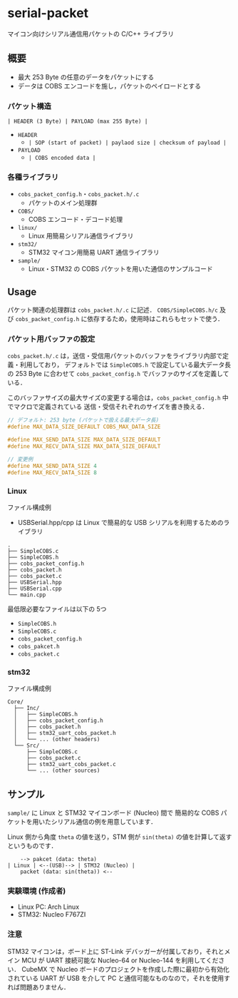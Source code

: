 # serial-packet
マイコン向けシリアル通信用パケットの C/C++ ライブラリ

## 概要
 - 最大 253 Byte の任意のデータをパケットにする
 - データは COBS エンコードを施し，パケットのペイロードとする

### パケット構造
`| HEADER (3 Byte) | PAYLOAD (max 255 Byte) |`
 - `HEADER`
   - `| SOP (start of packet) | paylaod size | checksum of payload |`
 - `PAYLOAD`
   - `| COBS encoded data |`

### 各種ライブラリ
 - `cobs_packet_config.h`・`cobs_packet.h/.c`
   - パケットのメイン処理群
 - `COBS/`
   - COBS エンコード・デコード処理
 - `linux/`
   - Linux 用簡易シリアル通信ライブラリ
 - `stm32/`
   - STM32 マイコン用簡易 UART 通信ライブラリ
 - `sample/`
   - Linux・STM32 の COBS パケットを用いた通信のサンプルコード

## Usage
パケット関連の処理群は `cobs_packet.h/.c` に記述．
`COBS/SimpleCOBS.h/c` 及び `cobs_packet_config.h` に依存するため，使用時はこれらもセットで使う．

### パケット用バッファの設定
`cobs_packet.h/.c` は，送信・受信用パケットのバッファをライブラリ内部で定義・利用しており，
デフォルトでは `SimpleCOBS.h` で設定している最大データ長の 253 Byte に合わせて `cobs_packet_config.h` でバッファのサイズを定義している． 

このバッファサイズの最大サイズの変更する場合は，`cobs_packet_config.h` 中でマクロで定義されている
送信・受信それぞれのサイズを書き換える．

```c
// デフォルト: 253 byte (パケットで扱える最大データ長)
#define MAX_DATA_SIZE_DEFAULT COBS_MAX_DATA_SIZE

#define MAX_SEND_DATA_SIZE MAX_DATA_SIZE_DEFAULT
#define MAX_RECV_DATA_SIZE MAX_DATA_SIZE_DEFAULT

// 変更例
#define MAX_SEND_DATA_SIZE 4
#define MAX_RECV_DATA_SIZE 8
```

### Linux
ファイル構成例
 - USBSerial.hpp/cpp は Linux で簡易的な USB シリアルを利用するためのライブラリ
```
.
├── SimpleCOBS.c
├── SimpleCOBS.h
├── cobs_packet_config.h
├── cobs_packet.h
├── cobs_packet.c
├── USBSerial.hpp
├── USBSerial.cpp
└── main.cpp
```
最低限必要なファイルは以下の 5つ
 - `SimpleCOBS.h`
 - `SimpleCOBS.c`
 - `cobs_packet_config.h`
 - `cobs_pakcet.h`
 - `cobs_packet.c`

### stm32
ファイル構成例
```
Core/
  ├── Inc/
  │   ├── SimpleCOBS.h
  │   ├── cobs_packet_config.h
  │   ├── cobs_packet.h
  │   ├── stm32_uart_cobs_packet.h
  │   └── ... (other headers)
  └── Src/
      ├── SimpleCOBS.c
      ├── cobs_packet.c
      ├── stm32_uart_cobs_packet.c
      └── ... (other sources)
```

## サンプル
`sample/` に Linux と STM32 マイコンボード (Nucleo) 間で
簡易的な COBS パケットを用いたシリアル通信の例を用意しています．

Linux 側から角度 `theta` の値を送り，STM 側が `sin(theta)` の値を計算して返すというものです．　
```
    --> pakcet (data: theta)
| Linux | <--(USB)--> | STM32 (Nucleo) |
    packet (data: sin(theta)) <--
```

### 実験環境 (作成者)
 - Linux PC: Arch Linux
 - STM32: Nucleo F767ZI

### 注意
STM32 マイコンは，ボード上に ST-Link デバッガーが付属しており，それとメイン MCU が UART 接続可能な Nucleo-64 or Nucleo-144 を利用してください．
CubeMX で Nucleo ボードのプロジェクトを作成した際に最初から有効化されている UART が USB を介して PC と通信可能なものなので，それを使用すれば問題ありません．